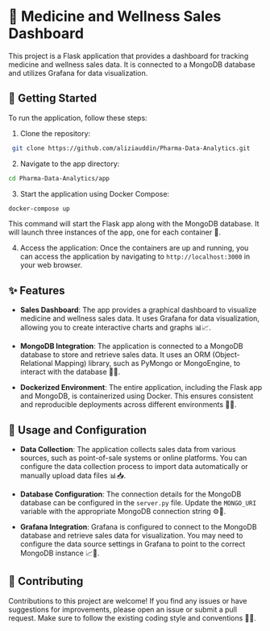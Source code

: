 # 💊 Medicine and Wellness Sales Dashboard

This project is a Flask application that provides a dashboard for tracking medicine and wellness sales data. It is connected to a MongoDB database and utilizes Grafana for data visualization.

## 🚀 Getting Started

To run the application, follow these steps:

1. Clone the repository:

```bash
 git clone https://github.com/aliziauddin/Pharma-Data-Analytics.git
```

2. Navigate to the app directory:

```bash
cd Pharma-Data-Analytics/app
```

3. Start the application using Docker Compose:

```bash
docker-compose up
```

This command will start the Flask app along with the MongoDB database. It will launch three instances of the app, one for each container 🐳.

4. Access the application:
   Once the containers are up and running, you can access the application by navigating to `http://localhost:3000` in your web browser.

## ✨ Features

- **Sales Dashboard**: The app provides a graphical dashboard to visualize medicine and wellness sales data. It uses Grafana for data visualization, allowing you to create interactive charts and graphs 📊📈.

- **MongoDB Integration**: The application is connected to a MongoDB database to store and retrieve sales data. It uses an ORM (Object-Relational Mapping) library, such as PyMongo or MongoEngine, to interact with the database 📁💾.

- **Dockerized Environment**: The entire application, including the Flask app and MongoDB, is containerized using Docker. This ensures consistent and reproducible deployments across different environments 🐳🚀.

## 📝 Usage and Configuration

- **Data Collection**: The application collects sales data from various sources, such as point-of-sale systems or online platforms. You can configure the data collection process to import data automatically or manually upload data files 📊📥.

- **Database Configuration**: The connection details for the MongoDB database can be configured in the `server.py` file. Update the `MONGO_URI` variable with the appropriate MongoDB connection string ⚙️🔧.

- **Grafana Integration**: Grafana is configured to connect to the MongoDB database and retrieve sales data for visualization. You may need to configure the data source settings in Grafana to point to the correct MongoDB instance 📈🔌.

## 🤝 Contributing

Contributions to this project are welcome! If you find any issues or have suggestions for improvements, please open an issue or submit a pull request. Make sure to follow the existing coding style and conventions 👥🙌.

```

```
